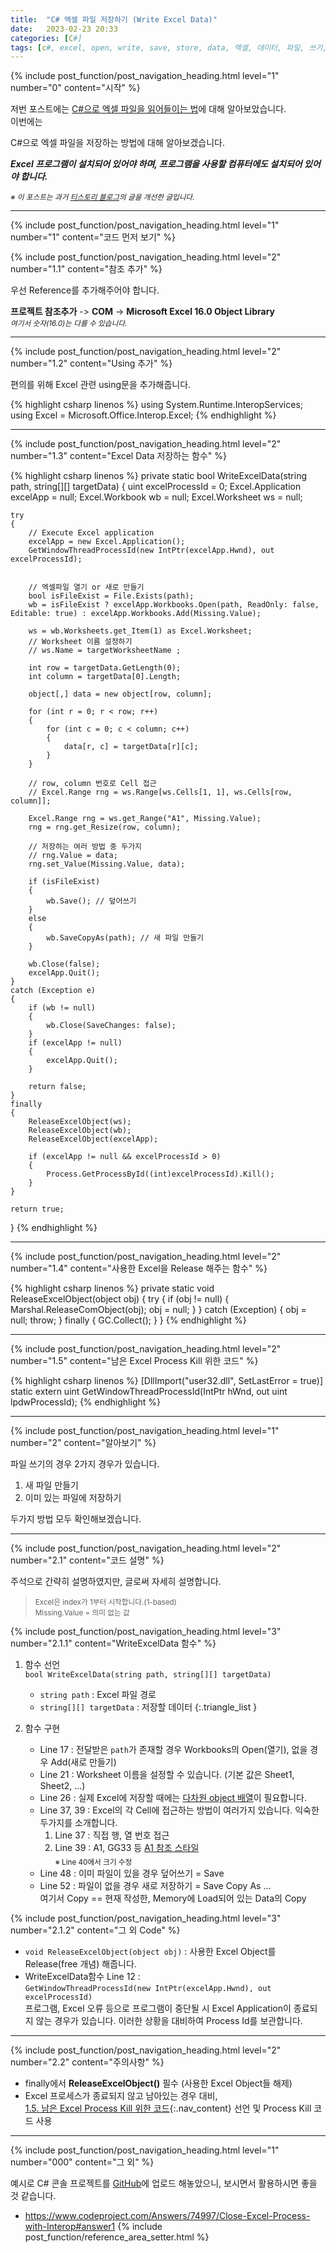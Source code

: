 ```yaml
---
title:  "C# 엑셀 파일 저장하기 (Write Excel Data)"
date:   2023-02-23 20:33
categories: [C#]
tags: [c#, excel, open, write, save, store, data, 엑셀, 데이터, 파일, 쓰기, 내보내기, 저장하기]
---
```



<!-- header for toc -->
{% include post_function/post_navigation_heading.html level="1" number="0" content="시작" %}

저번 포스트에는 [C#으로 엑셀 파일을 읽어들이는 법][CSharp-read-excel-data]에 대해 알아보았습니다.  
이번에는 
<!--start excerpt-->
C#으로 엑셀 파일을 저장하는 방법에 대해 알아보겠습니다.
<!--read more-->

***Excel 프로그램이 설치되어 있어야 하며, 프로그램을 사용할 컴퓨터에도 설치되어 있어야 합니다.***

<sub>*※ 이 포스트는 과거 [티스토리 블로그][Origin-Tistory-Post]의 글을 개선한 글입니다.*</sub>


----


<!-- include for toc -->
{% include post_function/post_navigation_heading.html level="1" number="1" content="코드 먼저 보기" %}


<!-- include for toc -->
{% include post_function/post_navigation_heading.html level="2" number="1.1" content="참조 추가" %}

우선 Reference를 추가해주어야 합니다.

**프로젝트 참조추가** -> **COM** -> **Microsoft Excel 16.0 Object Library**  
<sub>*여기서 숫자(16.0)는 다를 수 있습니다.*</sub>


----


<!-- include for toc -->
{% include post_function/post_navigation_heading.html level="2" number="1.2" content="Using 추가" %}

편의를 위해 Excel 관련 using문을 추가해줍니다.

{% highlight csharp linenos %}
using System.Runtime.InteropServices;
using Excel = Microsoft.Office.Interop.Excel;
{% endhighlight %}


----


<!-- include for toc -->
{% include post_function/post_navigation_heading.html level="2" number="1.3" content="Excel Data 저장하는 함수" %}

<!-- #region code -->
{% highlight csharp linenos %}
private static bool WriteExcelData(string path, string[][] targetData)
{
    uint excelProcessId = 0;
    Excel.Application excelApp = null;
    Excel.Workbook wb = null;
    Excel.Worksheet ws = null;

    try
    {
        // Execute Excel application
        excelApp = new Excel.Application();
        GetWindowThreadProcessId(new IntPtr(excelApp.Hwnd), out excelProcessId);


        // 엑셀파일 열기 or 새로 만들기
        bool isFileExist = File.Exists(path);
        wb = isFileExist ? excelApp.Workbooks.Open(path, ReadOnly: false, Editable: true) : excelApp.Workbooks.Add(Missing.Value);

        ws = wb.Worksheets.get_Item(1) as Excel.Worksheet;
        // Worksheet 이름 설정하기
        // ws.Name = targetWorksheetName ;
        
        int row = targetData.GetLength(0);
        int column = targetData[0].Length;

        object[,] data = new object[row, column];

        for (int r = 0; r < row; r++)
        {
            for (int c = 0; c < column; c++)
            {
                data[r, c] = targetData[r][c];
            }
        }

        // row, column 번호로 Cell 접근
        // Excel.Range rng = ws.Range[ws.Cells[1, 1], ws.Cells[row, column]];

        Excel.Range rng = ws.get_Range("A1", Missing.Value);
        rng = rng.get_Resize(row, column);

        // 저장하는 여러 방법 중 두가지
        // rng.Value = data;
        rng.set_Value(Missing.Value, data);

        if (isFileExist)
        {
            wb.Save(); // 덮어쓰기
        }
        else
        {
            wb.SaveCopyAs(path); // 새 파일 만들기
        }

        wb.Close(false);
        excelApp.Quit();
    }
    catch (Exception e)
    {
        if (wb != null)
        {
            wb.Close(SaveChanges: false);
        }
        if (excelApp != null)
        {
            excelApp.Quit();
        }

        return false;
    }
    finally
    {
        ReleaseExcelObject(ws);
        ReleaseExcelObject(wb);
        ReleaseExcelObject(excelApp);

        if (excelApp != null && excelProcessId > 0)
        {
            Process.GetProcessById((int)excelProcessId).Kill();
        }
    }

    return true;
}
{% endhighlight %}
<!-- #endregion code -->


----


<!-- include for toc -->
{% include post_function/post_navigation_heading.html level="2" number="1.4" content="사용한 Excel을 Release 해주는 함수" %}

{% highlight csharp linenos %}
private static void ReleaseExcelObject(object obj)
{
    try
    {
        if (obj != null)
        {
            Marshal.ReleaseComObject(obj);
            obj = null;
        }
    }
    catch (Exception)
    {
        obj = null;
        throw;
    }
    finally
    {
        GC.Collect();
    }
}
{% endhighlight %}


----


<!-- include for toc -->
{% include post_function/post_navigation_heading.html level="2" number="1.5" content="남은 Excel Process Kill 위한 코드" %}

{% highlight csharp linenos %}
[DllImport("user32.dll", SetLastError = true)]
static extern uint GetWindowThreadProcessId(IntPtr hWnd, out uint lpdwProcessId);
{% endhighlight %}


----


<!-- include for toc -->
{% include post_function/post_navigation_heading.html level="1" number="2" content="알아보기" %}

파일 쓰기의 경우 2가지 경우가 있습니다.
 1. 새 파일 만들기
 2. 이미 있는 파일에 저장하기

두가지 방법 모두 확인해보겠습니다.


----


<!-- include for toc -->
{% include post_function/post_navigation_heading.html level="2" number="2.1" content="코드 설명" %}

주석으로 간략히 설명하였지만, 글로써 자세히 설명합니다.

> <sub>Excel은 index가 1부터 시작합니다.(1-based)  
> Missing.Value = 의미 없는 값</sub>


{% include post_function/post_navigation_heading.html level="3" number="2.1.1" content="WriteExcelData 함수" %}

1. 함수 선언  
   `bool WriteExcelData(string path, string[][] targetData)`
    * `string path` : Excel 파일 경로
    * `string[][] targetData` : 저장할 데이터
    {:.triangle_list }

1. 함수 구현
   - Line 17 : 전달받은 `path`가 존재할 경우 Workbooks의 Open(열기), 없을 경우 Add(새로 만들기)
   - Line 21 : Worksheet 이름을 설정할 수 있습니다. (기본 값은 Sheet1, Sheet2, ...)
   - Line 26 : 실제 Excel에 저장할 때에는 [다차원 object 배열][CSharp-Multidimensional-Array]이 필요합니다.
   - Line 37, 39 : Excel의 각 Cell에 접근하는 방법이 여러가지 있습니다. 익숙한 두가지를 소개합니다.
       1. Line 37 : 직접 행, 열 번호 접근
       2. Line 39 : A1, GG33 등 [A1 참조 스타일][Excel-A1-Reference-Style]  
          <sub>※ Line 40에서 크기 수정</sub>
   - Line 48 : 이미 파일이 있을 경우 덮어쓰기 = Save
   - Line 52 : 파일이 없을 경우 새로 저장하기 = Save Copy As ...  
   여기서 Copy == 현재 작성한, Memory에 Load되어 있는 Data의 Copy


{% include post_function/post_navigation_heading.html level="3" number="2.1.2" content="그 외 Code" %}

 - `void ReleaseExcelObject(object obj)` : 사용한 Excel Object를 Release(free 개념) 해줍니다.
 - WriteExcelData함수 Line 12 :  
   `GetWindowThreadProcessId(new IntPtr(excelApp.Hwnd), out excelProcessId)`  
   프로그램, Excel 오류 등으로 프로그램이 중단될 시 Excel Application이 종료되지 않는 경우가 있습니다. 
   이러한 상황을 대비하여 Process Id를 보관합니다.


----


<!-- include for toc -->
{% include post_function/post_navigation_heading.html level="2" number="2.2" content="주의사항" %}

 - finally에서 **ReleaseExcelObject()** 필수 (사용한 Excel Object들 해제)
 - Excel 프로세스가 종료되지 않고 남아있는 경우 대비,  
   [1.5. 남은 Excel Process Kill 위한 코드](#nav-1-5){:.nav_content} 선언 및 Process Kill 코드 사용


----


<!-- include for toc -->
{% include post_function/post_navigation_heading.html level="1" number="000" content="그 외" %}

예시로 C# 콘솔 프로젝트를 [GitHub][GitHub-Sample]에 업로드 해놓았으니, 보시면서 활용하시면 좋을 것 같습니다.




<!-- reference area -->
  - <https://www.codeproject.com/Answers/74997/Close-Excel-Process-with-Interop#answer1>
{% include post_function/reference_area_setter.html %}




[GitHub-Sample]: https://github.com/GiGong/BlogPostSample/tree/master/Console/WriteExcelData
[CSharp-read-excel-data]: https://www.gigong.io/2022/02/07/CSharp-read-excel-data
[Origin-Tistory-Post]: https://gigong.tistory.com/96
[CSharp-Multidimensional-Array]: https://learn.microsoft.com/ko-kr/dotnet/csharp/programming-guide/arrays/multidimensional-arrays
[Excel-A1-Reference-Style]: https://learn.microsoft.com/ko-kr/dotnet/csharp/programming-guide/arrays/multidimensional-arrays